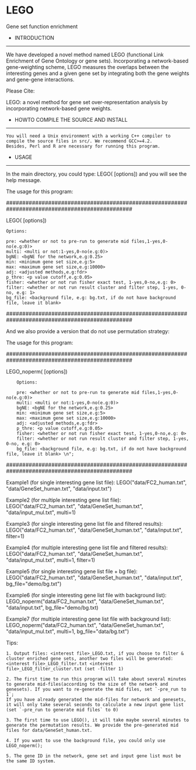 # LEGO
Gene set function enrichment
* INTRODUCTION
----------------------------------------------------------------------

We have developed a novel method named LEGO (functional Link Enrichment of Gene Ontology or gene sets). Incorporating a network-based gene-weighting scheme, LEGO measures the overlaps between the interesting genes and a given gene set by integrating both the gene weights and gene-gene interactions.   

Please Cite:

LEGO: a novel method for gene set over-representation analysis by incorporating network-based gene weights. 

* HOWTO COMPILE THE SOURCE AND INSTALL	
----------------------------------------------------------------------

	You will need a Unix environment with a working C++ compiler to
	compile the source files in src/. We recommend GCC>=4.2.
	Besides, Perl and R are necessary for running this program.

* USAGE
----------------------------------------------------------------------

In the main directory, you could type:
  LEGO(<network file> <geneset file> <interest file> [options])
and you will see the help message.

The usage for this program: 

###############################################################################################
	
  LEGO(<network file> <geneset file> <interest file> [options])

	Options:  

	pre: <whether or not to pre-run to generate mid files,1-yes,0-no(e.g:0)> 
	multi: <multi or not:1-yes,0-no(e.g:0)> 
	bgNE: <bgNE for the network,e.g:0.25> 
	min: <minimum gene set size,e.g:5> 
	max: <maximum gene set size,e.g:10000> 
	adj: <adjusted methods,e.g:fdr> 
	p_thre: <p value cutoff,e.g:0.05> 
	fisher: <whether or not run fisher exact test, 1-yes,0-no,e.g: 0> 
	filter: <whether or not run result cluster and filter step, 1-yes, 0-no, e.g: 1> 
	bg_file: <background file, e.g: bg.txt, if do not have background file, leave it blank>

###############################################################################################

And we also provide a version that do not use permutation strategy:

The usage for this program:

###############################################################################################

LEGO_noperm(<network file> <geneset file> <interest file> [options])

        Options:

        pre: <whether or not to pre-run to generate mid files,1-yes,0-no(e.g:0)>
        multi: <multi or not:1-yes,0-no(e.g:0)>
        bgNE: <bgNE for the network,e.g:0.25>
        min: <minimum gene set size,e.g:5>
        max: <maximum gene set size,e.g:10000>
        adj: <adjusted methods,e.g:fdr>
        p_thre: <p value cutoff,e.g:0.05>
        fisher: <whether or not run fisher exact test, 1-yes,0-no,e.g: 0>
        filter: <whether or not run result cluster and filter step, 1-yes, 0-no, e.g: 0>
        bg_file: <background file, e.g: bg.txt, if do not have background file, leave it blank> \n";

###############################################################################################

	
Example1 (for single interesting gene list file): 
LEGO("data/FC2_human.txt", "data/GeneSet_human.txt", "data/input.txt")

Example2 (for multiple interesting gene list file): 
LEGO("data/FC2_human.txt", "data/GeneSet_human.txt", "data/input_mul.txt", multi=1)

Example3 (for single interesting gene list file and filtered results): 
LEGO("data/FC2_human.txt", "data/GeneSet_human.txt", "data/input.txt", filter=1)

Example4 (for multiple interesting gene list file and filtered results): 
LEGO("data/FC2_human.txt", "data/GeneSet_human.txt", "data/input_mul.txt", multi=1, filter=1)

Example5 (for single interesting gene list file + bg file): 
LEGO("data/FC2_human.txt", "data/GeneSet_human.txt", "data/input.txt", bg_file="demo/bg.txt")

Example6 (for single interesting gene list file with background list): 
LEGO_noperm("data/FC2_human.txt", "data/GeneSet_human.txt", "data/input.txt", bg_file="demo/bg.txt)

Example7 (for multiple interesting gene list file with background list): 
LEGO_noperm("data/FC2_human.txt", "data/GeneSet_human.txt", "data/input_mul.txt", multi=1, bg_file="data/bg.txt")

Tips: 
	
	1. Output files: <interest file>_LEGO.txt, if you choose to filter & cluster enriched gene sets, another two files will be generated: <interest file>_LEGO_filter.txt <interest file>_LEGO_filter_cluster.txt (set -filter 1)
	
	2. The first time to run this program will take about several minutes to generate mid-files(according to the size of the network and genesets). If you want to re-generate the mid files, set `-pre_run to 1`; 
	If you have already generated the mid-files for network and genesets, it will only take several seconds to calculate a new input gene list (set `-pre_run to generate mid files` to 0)
	
	3. The first time to use LEGO(), it will take maybe several minutes to generate the permutation results. We provide the pre-generated mid files for data/GeneSet_human.txt. 
	
	4. If you want to use the background file, you could only use LEGO_noperm();
	
	5. The gene ID in the network, gene set and input gene list must be the same ID system.
